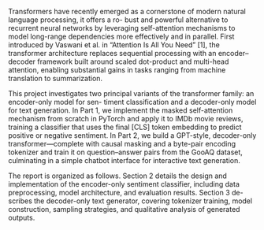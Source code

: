 Transformers have recently emerged as a cornerstone of modern natural language processing, it offers a ro-
bust and powerful alternative to recurrent neural networks by leveraging self-attention mechanisms to model
long-range dependencies more effectively and in parallel. First introduced by Vaswani et al. in “Attention
Is All You Need” [1], the transformer architecture replaces sequential processing with an encoder–decoder
framework built around scaled dot-product and multi-head attention, enabling substantial gains in tasks
ranging from machine translation to summarization.

This project investigates two principal variants of the transformer family: an encoder-only model for sen-
timent classification and a decoder-only model for text generation. In Part 1, we implement the masked
self-attention mechanism from scratch in PyTorch and apply it to IMDb movie reviews, training a classifier
that uses the final [CLS] token embedding to predict positive or negative sentiment. In Part 2, we build
a GPT-style, decoder-only transformer—complete with causal masking and a byte-pair encoding tokenizer
and train it on question–answer pairs from the GooAQ dataset, culminating in a simple chatbot interface
for interactive text generation.

The report is organized as follows. Section 2 details the design and implementation of the encoder-only
sentiment classifier, including data preprocessing, model architecture, and evaluation results. Section 3 de-
scribes the decoder-only text generator, covering tokenizer training, model construction, sampling strategies,
and qualitative analysis of generated outputs.

